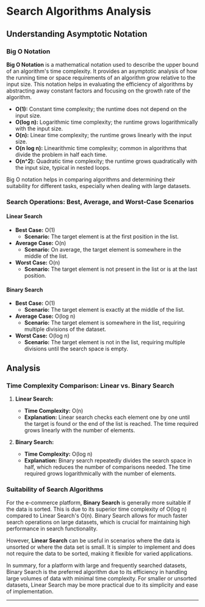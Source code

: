 # Search Algorithms Analysis

## Understanding Asymptotic Notation

### Big O Notation

**Big O Notation** is a mathematical notation used to describe the upper bound of an algorithm's time complexity. It provides an asymptotic analysis of how the running time or space requirements of an algorithm grow relative to the input size. This notation helps in evaluating the efficiency of algorithms by abstracting away constant factors and focusing on the growth rate of the algorithm.

- **O(1):** Constant time complexity; the runtime does not depend on the input size.
- **O(log n):** Logarithmic time complexity; the runtime grows logarithmically with the input size.
- **O(n):** Linear time complexity; the runtime grows linearly with the input size.
- **O(n log n):** Linearithmic time complexity; common in algorithms that divide the problem in half each time.
- **O(n^2):** Quadratic time complexity; the runtime grows quadratically with the input size, typical in nested loops.

Big O notation helps in comparing algorithms and determining their suitability for different tasks, especially when dealing with large datasets.

### Search Operations: Best, Average, and Worst-Case Scenarios

#### Linear Search

- **Best Case:** O(1)
  - **Scenario:** The target element is at the first position in the list.
- **Average Case:** O(n)
  - **Scenario:** On average, the target element is somewhere in the middle of the list.
- **Worst Case:** O(n)
  - **Scenario:** The target element is not present in the list or is at the last position.

#### Binary Search

- **Best Case:** O(1)
  - **Scenario:** The target element is exactly at the middle of the list.
- **Average Case:** O(log n)
  - **Scenario:** The target element is somewhere in the list, requiring multiple divisions of the dataset.
- **Worst Case:** O(log n)
  - **Scenario:** The target element is not in the list, requiring multiple divisions until the search space is empty.

## Analysis

### Time Complexity Comparison: Linear vs. Binary Search

1. **Linear Search:**

   - **Time Complexity:** O(n)
   - **Explanation:** Linear search checks each element one by one until the target is found or the end of the list is reached. The time required grows linearly with the number of elements.

2. **Binary Search:**
   - **Time Complexity:** O(log n)
   - **Explanation:** Binary search repeatedly divides the search space in half, which reduces the number of comparisons needed. The time required grows logarithmically with the number of elements.

### Suitability of Search Algorithms

For the e-commerce platform, **Binary Search** is generally more suitable if the data is sorted. This is due to its superior time complexity of O(log n) compared to Linear Search's O(n). Binary Search allows for much faster search operations on large datasets, which is crucial for maintaining high performance in search functionality.

However, **Linear Search** can be useful in scenarios where the data is unsorted or where the data set is small. It is simpler to implement and does not require the data to be sorted, making it flexible for varied applications.

In summary, for a platform with large and frequently searched datasets, Binary Search is the preferred algorithm due to its efficiency in handling large volumes of data with minimal time complexity. For smaller or unsorted datasets, Linear Search may be more practical due to its simplicity and ease of implementation.

---
